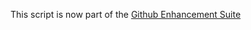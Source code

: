 This script is now part of the
[Github Enhancement Suite](http://github.com/skratchdot/github-enhancement-suite)
